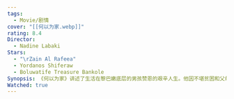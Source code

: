 ```yaml
---
tags:
  - Movie/剧情
cover: "[[何以为家.webp]]"
rating: 8.4
Director:
  - Nadine Labaki
Stars:
  - "\rZain Al Rafeea"
  - Yordanos Shiferaw
  - Boluwatife Treasure Bankole
Synopsis: 《何以为家》讲述了生活在黎巴嫩底层的男孩赞恩的艰辛人生。他因不堪贫困和父母对弟妹的忽视，愤然离家出走，独自在城市中寻找生存的希望。赞恩结识了非法移民拉希尔和她的婴儿约纳斯，并与他们建立了亲密的关系。在拉希尔失踪后，他独自承担起照顾约纳斯的责任，努力维持两人的生计。尽管他年幼，却以非凡的坚韧面对社会的不公与冷漠。最终，因不堪忍受生活的压迫，赞恩以起诉父母“生下自己”为方式，试图控诉贫穷与无爱的宿命，表达对更好生活的渴望。《何以为家》通过赞恩的经历，揭示了底层人民的困境与挣扎，探讨了贫穷、亲情与责任等深刻议题。影片呼吁人们关注被忽视的群体，思考生命与爱的真正意义。
Watched: true
---
```

